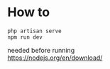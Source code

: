 # How to

`php artisan serve` <br>
`npm run dev`

needed before running <br>
https://nodejs.org/en/download/
